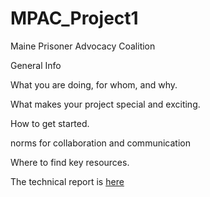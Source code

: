 # MPAC_Project1
Maine Prisoner Advocacy Coalition

General Info

What you are doing, for whom, and why.

What makes your project special and exciting.

How to get started.

norms for collaboration and communication

Where to find key resources.

The technical report is [here](report/technical_report.html)

